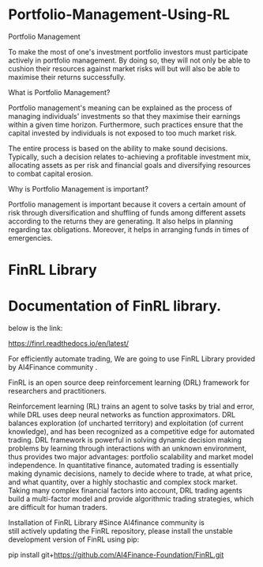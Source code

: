 # Portfolio-Management-Using-RL

Portfolio Management

To make the most of one's investment portfolio investors must participate actively in portfolio
management. By doing so, they will not only be able to cushion their resources against market risks will 
but will also be able to maximise their returns successfully.

What is Portfolio Management?

Portfolio management's meaning can be explained as the process of managing individuals'
investments so that they maximise their earnings within a given time horizon. Furthermore, such
practices ensure that the capital invested by individuals is not exposed to too much market risk.

The entire process is based on the ability to make sound decisions. Typically, such a decision relates
to-achieving a profitable investment mix, allocating assets as per risk and financial goals and
diversifying resources to combat capital erosion.


Why is Portfolio Management is important?

Portfolio management is important because it covers a certain amount of risk through diversification and shuffling of funds among different assets according to the returns they are generating. It also helps in planning regarding tax obligations. Moreover, it helps in arranging funds in times of emergencies.



# FinRL Library
# Documentation of FinRL library.
below is the link:

https://finrl.readthedocs.io/en/latest/


For efficiently automate trading, We are going to use FinRL Library provided by  AI4Finance community .

FinRL is an open source deep reinforcement learning (DRL) framework for researchers and practitioners.

Reinforcement learning (RL) trains an agent to solve tasks by trial and error, while DRL uses deep neural networks as function approximators. DRL balances exploration (of uncharted territory) and exploitation (of current knowledge), and has been recognized as a competitive edge for automated trading. DRL framework is powerful in solving dynamic decision making problems by learning through interactions with an unknown environment, thus provides two major advantages: portfolio scalability and market model independence. In quantitative finance, automated trading is essentially making dynamic decisions, namely to decide where to trade, at what price, and what quantity, over a highly stochastic and complex stock market. Taking many complex financial factors into account, DRL trading agents build a multi-factor model and provide algorithmic trading strategies, which are difficult for human traders.

Installation of FinRL Library
#Since AI4finance community is  
still actively updating the FinRL repository, please install the unstable development version of FinRL using pip:


pip install git+https://github.com/AI4Finance-Foundation/FinRL.git
